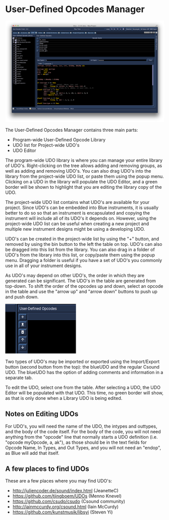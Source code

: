 # User-Defined Opcodes Manager

![ User-Defined Opcodes Manager ](../../../images/udoWindow.png)

The User-Defined Opcodes Manager contains three main parts:

  - Program-wide User-Defined Opcode Library
  - UDO list for Project-wide UDO's
  - UDO Editor

The program-wide UDO library is where you can manage your entire library
of UDO's. Right-clicking on the tree allows adding and removing groups,
as well as adding and removing UDO's. You can also drag UDO's into the
library from the project-wide UDO list, or paste them using the popup
menu. Clicking on a UDO in the library will populate the UDO Editor, and
a green border will be shown to highlight that you are editing the
library copy of the UDO.

The project-wide UDO list contains what UDO's are available for your
project. Since UDO's can be embedded into Blue instruments, it is
usually better to do so so that an instrument is encapsulated and
copying the instrument will include all of its UDO's it depends on.
However, using the project-wide UDO list can be useful when creating a
new project and multiple new instrument designs might be using a
developing UDO.

UDO's can be created in the project-wide list by using the "+" button,
and removed by using the bin button to the left the table on top. UDO's
can also be dragged into this list from the library. You can also drag
in a folder of UDO's from the library into this list, or copy/paste them
using the popup menu. Dragging a folder is useful if you have a set of
UDO's you commonly use in all of your instrument designs.

As UDO's may depend on other UDO's, the order in which they are
generated can be significant. The UDO's in the table are generated from
top-down. To shift the order of the opcodes up and down, select an
opcode in the table and use the "arrow up" and "arrow down" buttons to push up and push
down.

![ User-Defined Opcodes Manager ](../../../images/udoButtons.png)

Two types of UDO's may be imported or exported using the Import/Export button 
(second button from the top): 
the blueUDO and the regular Csound UDO. The blueUDO has the option of 
adding comments and information in a separate tab.

To edit the UDO, select one from the table. After selecting a UDO, the
UDO Editor will be populated with that UDO. This time, no green border
will show, as that is only done when a Library UDO is being edited.

## Notes on Editing UDOs

For UDO's, you will need the name of the UDO, the intypes and outtypes,
and the body of the code itself. For the body of the code, you will not
need anything from the "opcode" line that normally starts a UDO
definition (i.e. "opcode myOpcode, a, ak"), as those should be in the
text fields for Opcode Name, In Types, and Out Types, and you will not
need an "endop", as Blue will add that itself.

## A few places to find UDOs

These are a few places where you may find UDO's:

  - http://juliencoder.de/sound/index.html (JeanetteC)
  - https://github.com/tjingboem/UDOs (Menno Knevel)
  - https://github.com/csudo/csudo (Csound community)
  - http://iainmccurdy.org/csound.html (Iain McCurdy)
  - https://github.com/kunstmusik/libsyi (Steven Yi)



<!-- 

TODO - add documentation on Importing Blue or Csound UDOs

## User-Defined Opcode Repository Browser

![ User-Defined Opcode Repository Browser ](../../../images/udoDB.png)

Using the "I" Button will open up the UDO Repository browser. The
browser shows the available UDO's in the repository on Csounds.com and
allows for importing from the repository straight into your project. -->
